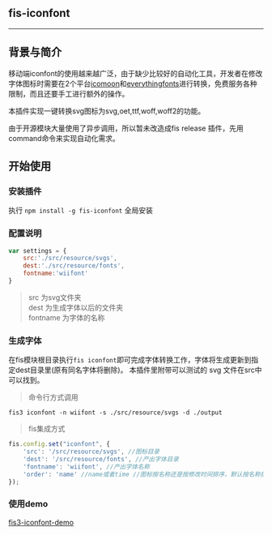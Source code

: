 ## fis-iconfont

---


## 背景与简介

移动端iconfont的使用越来越广泛，由于缺少比较好的自动化工具，开发者在修改字体图标时需要在2个平台[icomoon](https://icomoon.io/app/)和[everythingfonts](https://everythingfonts.com/)进行转换，免费服务各种限制，而且还要手工进行额外的操作。

本插件实现一键转换svg图标为svg,oet,ttf,woff,woff2的功能。

由于开源模块大量使用了异步调用，所以暂未改造成fis release 插件，先用command命令来实现自动化需求。

## 开始使用

### 安装插件

执行 `npm install -g fis-iconfont` 全局安装

### 配置说明

```javascript
var settings = {
    src:'./src/resource/svgs',
    dest:'./src/resource/fonts',
    fontname:'wiifont'
}
```
> src 为svg文件夹  
> dest 为生成字体以后的文件夹  
> fontname 为字体的名称  

### 生成字体

在fis模块根目录执行`fis iconfont`即可完成字体转换工作，字体将生成更新到指定dest目录里(原有同名字体将删除)。
本插件里附带可以测试的 svg 文件在src中可以找到。

> 命令行方式调用  
```
fis3 iconfont -n wiifont -s ./src/resource/svgs -d ./output
```

> fis集成方式
```javascript
fis.config.set("iconfont", {
    'src': '/src/resource/svgs', //图标目录
    'dest': '/src/resource/fonts', //产出字体目录
    'fontname': 'wiifont', //产出字体名称
    'order': 'name' //name或者time //图标按名称还是按修改时间排序，默认按名称排序
});
```

### 使用demo
[fis3-iconfont-demo](https://github.com/qinmudi/fis-command-iconfont-demo)




